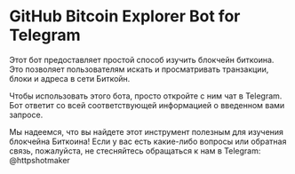 # GitHub Bitcoin Explorer Bot for Telegram

Этот бот предоставляет простой способ изучить блокчейн биткоина. Это позволяет пользователям искать и просматривать транзакции, блоки и адреса в сети Биткойн.

Чтобы использовать этого бота, просто откройте с ним чат в Telegram. Бот ответит со всей соответствующей информацией о введенном вами запросе.

Мы надеемся, что вы найдете этот инструмент полезным для изучения блокчейна Биткоина! Если у вас есть какие-либо вопросы или обратная связь, пожалуйста, не стесняйтесь обращаться к нам в Telegram: @httpshotmaker

